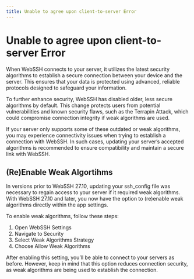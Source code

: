 ```yaml
---
title: Unable to agree upon client-to-server Error
---
```


# Unable to agree upon client-to-server Error
When WebSSH connects to your server, it utilizes the latest security algorithms to establish a secure connection between your device and the server. This ensures that your data is protected using advanced, reliable protocols designed to safeguard your information.

To further enhance security, WebSSH has disabled older, less secure algorithms by default. This change protects users from potential vulnerabilities and known security flaws, such as the Terrapin Attack, which could compromise connection integrity if weak algorithms are used.

If your server only supports some of these outdated or weak algorithms, you may experience connectivity issues when trying to establish a connection with WebSSH. In such cases, updating your server’s accepted algorithms is recommended to ensure compatibility and maintain a secure link with WebSSH.

## (Re)Enable Weak Algortihms
In versions prior to WebSSH 27.10, updating your ssh_config file was necessary to regain access to your server if it required weak algorithms. With WebSSH 27.10 and later, you now have the option to (re)enable weak algorithms directly within the app settings.

To enable weak algorithms, follow these steps:

1.	Open WebSSH Settings
2.	Navigate to Security
3.	Select Weak Algorithms Strategy
4.	Choose Allow Weak Algorithms

After enabling this setting, you’ll be able to connect to your servers as before. However, keep in mind that this option reduces connection security, as weak algorithms are being used to establish the connection.
